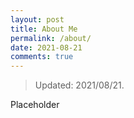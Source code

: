 ```yaml
---
layout: post
title: About Me
permalink: /about/
date: 2021-08-21
comments: true
---
```


> Updated: 2021/08/21.

Placeholder
